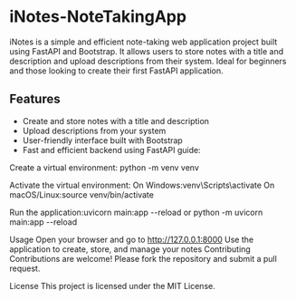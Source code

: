 # iNotes-NoteTakingApp
iNotes is a simple and efficient note-taking  web application  project built using FastAPI and Bootstrap. It allows users to store notes with a title and description and upload descriptions from their system. Ideal for beginners and those looking to create their first FastAPI application.
## Features

- Create and store notes with a title and description
- Upload descriptions from your system
- User-friendly interface built with Bootstrap
- Fast and efficient backend using FastAPI
guide:

Create a virtual environment:
python -m venv venv



Activate the virtual environment:
On Windows:venv\Scripts\activate
On macOS/Linux:source venv/bin/activate



Run the application:uvicorn main:app --reload or python -m uvicorn main:app --reload


Usage
Open your browser and go to http://127.0.0.1:8000
Use the application to create, store, and manage your notes
Contributing
Contributions are welcome! Please fork the repository and submit a pull request.

License
This project is licensed under the MIT License.

